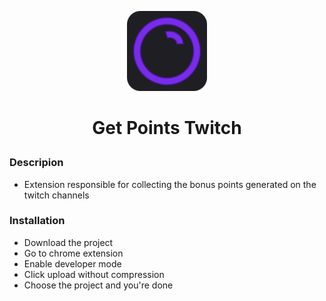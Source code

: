 <p align="center">
  <img width="128" height="128" src="https://github.com/danesi/GetPointsTwitch/blob/master/images/icon128.png">
</p>

# <p align="center"> Get Points Twitch </p>

### Descripion

  - Extension responsible for collecting the bonus points generated on the twitch channels
  
### Installation

  - Download the project
  - Go to chrome extension
  - Enable developer mode
  - Click upload without compression
  - Choose the project and you're done
  

